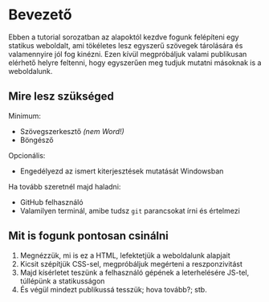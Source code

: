 # Bevezető

Ebben a tutorial sorozatban az alapoktól kezdve fogunk felépíteni egy statikus weboldalt, ami tökéletes lesz egyszerű szövegek tárolására és valamennyire jól fog kinézni. Ezen kívül megpróbáljuk valami publikusan elérhető helyre feltenni, hogy egyszerűen meg tudjuk mutatni másoknak is a weboldalunk.

## Mire lesz szükséged

Minimum:

- Szövegszerkesztő *(nem Word!)*
- Böngésző

Opcionális:

- Engedélyezd az ismert kiterjesztések mutatását Windowsban 

Ha tovább szeretnél majd haladni:

- GitHub felhasználó
- Valamilyen terminál, amibe tudsz `git` parancsokat írni és értelmezi

## Mit is fogunk pontosan csinálni

1. Megnézzük, mi is ez a HTML, lefektetjük a weboldalunk alapjait
2. Kicsit szépítjük CSS-sel, megpróbáljuk megérteni a reszponzivitást
3. Majd kísérletet teszünk a felhasználó gépének a leterhelésére JS-tel, túllépünk a statikusságon
4. És végül mindezt publikussá tesszük; hova tovább?; stb.